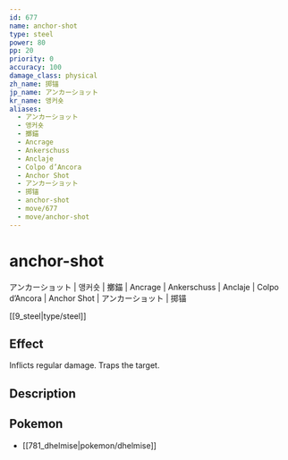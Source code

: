 ```yaml
---
id: 677
name: anchor-shot
type: steel
power: 80
pp: 20
priority: 0
accuracy: 100
damage_class: physical
zh_name: 掷锚
jp_name: アンカーショット
kr_name: 앵커숏
aliases:
  - アンカーショット
  - 앵커숏
  - 擲錨
  - Ancrage
  - Ankerschuss
  - Anclaje
  - Colpo d’Ancora
  - Anchor Shot
  - アンカーショット
  - 掷锚
  - anchor-shot
  - move/677
  - move/anchor-shot
---
```

# anchor-shot
    
アンカーショット | 앵커숏 | 擲錨 | Ancrage | Ankerschuss | Anclaje | Colpo d’Ancora | Anchor Shot | アンカーショット | 掷锚

[[9_steel|type/steel]]

## Effect

Inflicts regular damage.  Traps the target.

## Description



## Pokemon

- [[781_dhelmise|pokemon/dhelmise]]

